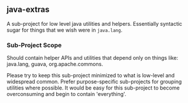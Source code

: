 ## java-extras

A sub-project for low level java utilities and helpers.
Essentially syntactic sugar for things that we wish were in `java.lang`.

### Sub-Project Scope

Should contain helper APIs and utilities that depend only on things
like: java.lang, guava, org.apache.commons.

Please try to keep this sub-project minimized to what is low-level and widespread
common. Prefer purpose-specific sub-projects for grouping utilities where possible.
It would be easy for this sub-project to become overconsuming and begin
to contain 'everything'.